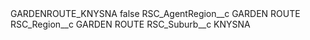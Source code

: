 <?xml version="1.0" encoding="UTF-8"?>
<CustomMetadata xmlns="http://soap.sforce.com/2006/04/metadata" xmlns:xsi="http://www.w3.org/2001/XMLSchema-instance" xmlns:xsd="http://www.w3.org/2001/XMLSchema">
    <label>GARDENROUTE_KNYSNA</label>
    <protected>false</protected>
    <values>
        <field>RSC_AgentRegion__c</field>
        <value xsi:type="xsd:string">GARDEN ROUTE</value>
    </values>
    <values>
        <field>RSC_Region__c</field>
        <value xsi:type="xsd:string">GARDEN ROUTE</value>
    </values>
    <values>
        <field>RSC_Suburb__c</field>
        <value xsi:type="xsd:string">KNYSNA</value>
    </values>
</CustomMetadata>
